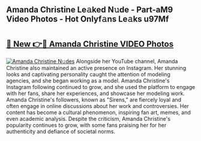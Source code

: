 ## Amanda Christine Le𝚊ked N𝚞de - Part-aM9 Video Photos - Hot Onlyf𝚊ns Le𝚊ks u97Mf

# <h2><a href="http://ab87203.deff.icu/?id=Amanda+Christine">🔗 New 👉🔴 Amanda Christine VIDEO Photos</a></h2>

[![Amanda Christine N𝚞des](https://i.imgur.com/rIISA9y.gif)](http://ab87203.deff.icu/?id=Amanda+Christine)
Alongside her YouTube channel, Amanda Christine also maintained an active presence on Instagram. Her stunning looks and captivating personality caught the attention of modeling agencies, and she began working as a model. Amanda Christine's Instagram following continued to grow, and she used the platform to engage with her fans, share her experiences, and showcase her modeling work. Amanda Christine's followers, known as "Sirens," are fiercely loyal and often engage in online discussions about her work and controversies. Her content has become a cultural phenomenon, inspiring fan art, memes, and even academic analysis. Despite the criticism, Amanda Christine's popularity continues to grow, with some fans praising her for her authenticity and defiance of societal norms.
